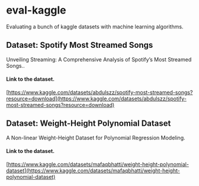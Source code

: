 # eval-kaggle
Evaluating a bunch of kaggle datasets with machine learning algorithms.

## Dataset: Spotify Most Streamed Songs
Unveiling Streaming: A Comprehensive Analysis of Spotify’s Most Streamed Songs..

#### Link to the dataset.
[https://www.kaggle.com/datasets/abdulszz/spotify-most-streamed-songs?resource=download](https://www.kaggle.com/datasets/abdulszz/spotify-most-streamed-songs?resource=download)


## Dataset: Weight-Height Polynomial Dataset
A Non-linear Weight-Height Dataset for Polynomial Regression Modeling.

#### Link to the dataset.
[https://www.kaggle.com/datasets/mafaqbhatti/weight-height-polynomial-dataset](https://www.kaggle.com/datasets/mafaqbhatti/weight-height-polynomial-dataset)